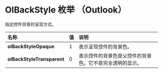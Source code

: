 
# OlBackStyle 枚举 （Outlook）

指定控件背景的呈现方式。



|**名称**|**值**|**说明**|
|:-----|:-----|:-----|
|**olBackStyleOpaque**|1|表示呈现控件的背景色。|
|**olBackStyleTransparent**|0|表示控件的背景色是父控件的背景色。它不是完全透明的显示。|
